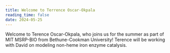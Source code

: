 ```yaml
---
title: Welcome to Terrence Oscar-Okpala
reading_time: false
date: 2024-05-25
---
```

Welcome to Terence Oscar-Okpala, who joins us for the summer as part of MIT MSRP-BIO from Bethune-Cookman University! Terence will be working with David on modeling non-heme iron enzyme catalysis.

<!--more-->
